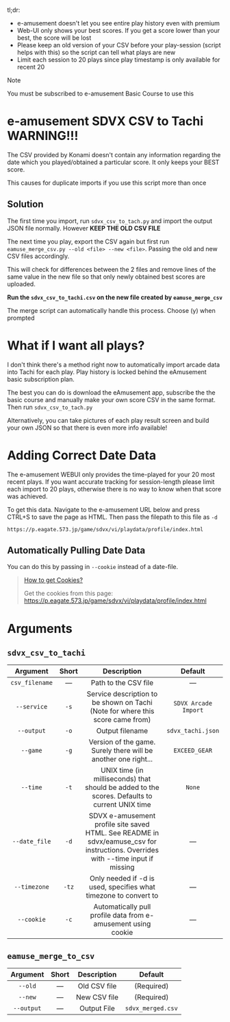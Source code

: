 tl;dr:
- e-amusement doesn't let you see entire play history even with premium
- Web-UI only shows your best scores. If you get a score lower than your best, the score will be lost
- Please keep an old version of your CSV before your play-session (script helps with this) so the script can tell what plays are new
- Limit each session to 20 plays since play timestamp is only available for recent 20

> [!NOTE]
> You must be subscribed to e-amusement Basic Course to use this


# e-amusement SDVX CSV to Tachi WARNING!!!
The CSV provided by Konami doesn't contain any information regarding the date which you played/obtained a particular score. It only keeps your BEST score.

This causes for duplicate imports if you use this script more than once

## Solution
The first time you import, run `sdvx_csv_to_tach.py` and import the output JSON file normally. However **KEEP THE OLD CSV FILE**

The next time you play, export the CSV again but first run `eamuse_merge_csv.py --old <file> --new <file>`. Passing the old and new CSV files accordingly.

This will check for differences between the 2 files and remove lines of the same value in the new file so that only newly obtained best scores are uploaded.

**Run the `sdvx_csv_to_tachi.csv` on the new file created by `eamuse_merge_csv`**

The merge script can automatically handle this process. Choose (y) when prompted

# What if I want all plays?
I don't think there's a method right now to automatically import arcade data into Tachi for each play. Play history is locked behind the eAmusement basic subscription plan.

The best you can do is download the eAmusement app, subscribe the the basic course and manually make your own score CSV in the same format. Then run `sdvx_csv_to_tach.py`

Alternatively, you can take pictures of each play result screen and build your own JSON so that there is even more info available!

# Adding Correct Date Data
The e-amusement WEBUI only provides the time-played for your 20 most recent plays. If you want accurate tracking for session-length please limit each import to 20 plays, otherwise there is no way to know when that score was achieved.

To get this data. Navigate to the e-amusement URL below and press CTRL+S to save the page as HTML. Then pass the filepath to this file as `-d`
```
https://p.eagate.573.jp/game/sdvx/vi/playdata/profile/index.html
```

## Automatically Pulling Date Data
You can do this by passing in `--cookie` instead of a date-file.

> [How to get Cookies?](../../common_docs/aquadx_how_to_get_token.md)
>
> Get the cookies from this page: https://p.eagate.573.jp/game/sdvx/vi/playdata/profile/index.html

# Arguments
## `sdvx_csv_to_tachi`

| Argument      | Short   | Description                                                                                                                 | Default                |
|:-------------:|:-------:|:---------------------------------------------------------------------------------------------------------------------------:|:----------------------:|
| `csv_filename`| —       | Path to the CSV file                                                                                                       | —                      |
| `--service`   | `-s`    | Service description to be shown on Tachi (Note for where this score came from)                                              | `SDVX Arcade Import`   |
| `--output`    | `-o`    | Output filename                                                                                                             | `sdvx_tachi.json`      |
| `--game`      | `-g`    | Version of the game. Surely there will be another one right...                                                              | `EXCEED_GEAR`          |
| `--time`      | `-t`    | UNIX time (in milliseconds) that should be added to the scores. Defaults to current UNIX time                                | `None`                 |
| `--date_file` | `-d`    | SDVX e-amusement profile site saved HTML. See README in sdvx/eamuse_csv for instructions. Overrides with --time input if missing | —                   |
| `--timezone`  | `-tz`   | Only needed if -d is used, specifies what timezone to convert to                                                            | —                      |
| `--cookie`  | `-c`   | Automatically pull profile data from e-amusement using cookie                                                            | —                      |

## `eamuse_merge_to_csv`

| Argument    | Short | Description                                           | Default            |
|:-----------:|:-----:|:-----------------------------------------------------:|:------------------:|
| `--old`     | —     | Old CSV file                                          | (Required)         |
| `--new`     | —     | New CSV file                                          | (Required)         |
| `--output`  | —     | Output File                                           | `sdvx_merged.csv`  |
